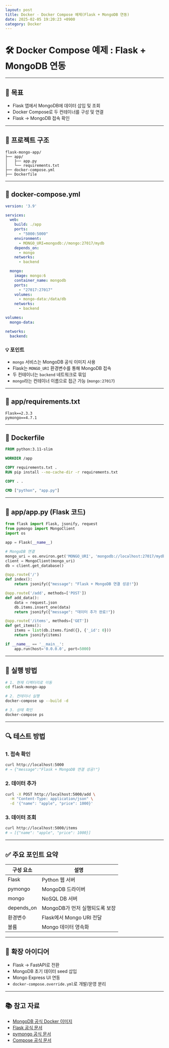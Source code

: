 ```yaml
---
layout: post
title: Docker - Docker Compose 예제(Flask + MongoDB 연동)
date: 2025-02-05 19:20:23 +0900
category: Docker
---
```

# 🛠️ Docker Compose 예제 : Flask + MongoDB 연동

---

## 📌 목표

- Flask 앱에서 MongoDB에 데이터 삽입 및 조회
- Docker Compose로 두 컨테이너를 구성 및 연결
- Flask → MongoDB 접속 확인

---

## 📁 프로젝트 구조

```plaintext
flask-mongo-app/
├── app/
│   ├── app.py
│   └── requirements.txt
├── docker-compose.yml
├── Dockerfile
```

---

## 🐳 docker-compose.yml

```yaml
version: '3.9'

services:
  web:
    build: ./app
    ports:
      - "5000:5000"
    environment:
      - MONGO_URI=mongodb://mongo:27017/mydb
    depends_on:
      - mongo
    networks:
      - backend

  mongo:
    image: mongo:6
    container_name: mongodb
    ports:
      - "27017:27017"
    volumes:
      - mongo-data:/data/db
    networks:
      - backend

volumes:
  mongo-data:

networks:
  backend:
```

### 💡 포인트
- `mongo` 서비스는 MongoDB 공식 이미지 사용
- Flask는 `MONGO_URI` 환경변수를 통해 MongoDB 접속
- 두 컨테이너는 `backend` 네트워크로 묶임
- `mongo`라는 컨테이너 이름으로 접근 가능 (`mongo:27017`)

---

## 🐍 app/requirements.txt

```text
Flask==2.3.3
pymongo==4.7.1
```

---

## 🐳 Dockerfile

```Dockerfile
FROM python:3.11-slim

WORKDIR /app

COPY requirements.txt .
RUN pip install --no-cache-dir -r requirements.txt

COPY . .

CMD ["python", "app.py"]
```

---

## 🐍 app/app.py (Flask 코드)

```python
from flask import Flask, jsonify, request
from pymongo import MongoClient
import os

app = Flask(__name__)

# MongoDB 연결
mongo_uri = os.environ.get('MONGO_URI', 'mongodb://localhost:27017/mydb')
client = MongoClient(mongo_uri)
db = client.get_database()

@app.route('/')
def index():
    return jsonify({"message": "Flask + MongoDB 연결 성공!"})

@app.route('/add', methods=['POST'])
def add_data():
    data = request.json
    db.items.insert_one(data)
    return jsonify({"message": "데이터 추가 완료!"})

@app.route('/items', methods=['GET'])
def get_items():
    items = list(db.items.find({}, {'_id': 0}))
    return jsonify(items)

if __name__ == '__main__':
    app.run(host='0.0.0.0', port=5000)
```

---

## 🚀 실행 방법

```bash
# 1. 현재 디렉터리로 이동
cd flask-mongo-app

# 2. 컨테이너 실행
docker-compose up --build -d

# 3. 상태 확인
docker-compose ps
```

---

## 🔍 테스트 방법

### 1. 접속 확인

```bash
curl http://localhost:5000
# → {"message":"Flask + MongoDB 연결 성공!"}
```

### 2. 데이터 추가

```bash
curl -X POST http://localhost:5000/add \
  -H "Content-Type: application/json" \
  -d '{"name": "apple", "price": 1000}'
```

### 3. 데이터 조회

```bash
curl http://localhost:5000/items
# → [{"name": "apple", "price": 1000}]
```

---

## ✅ 주요 포인트 요약

| 구성 요소 | 설명 |
|-----------|------|
| Flask | Python 웹 서버 |
| pymongo | MongoDB 드라이버 |
| mongo | NoSQL DB 서버 |
| depends_on | MongoDB가 먼저 실행되도록 보장 |
| 환경변수 | Flask에서 Mongo URI 전달 |
| 볼륨 | Mongo 데이터 영속화 |

---

## 🧪 확장 아이디어

- Flask → FastAPI로 전환
- MongoDB 초기 데이터 seed 삽입
- Mongo Express UI 연동
- `docker-compose.override.yml`로 개발/운영 분리

---

## 📚 참고 자료

- [MongoDB 공식 Docker 이미지](https://hub.docker.com/_/mongo)
- [Flask 공식 문서](https://flask.palletsprojects.com/)
- [pymongo 공식 문서](https://pymongo.readthedocs.io/)
- [Compose 공식 문서](https://docs.docker.com/compose/)